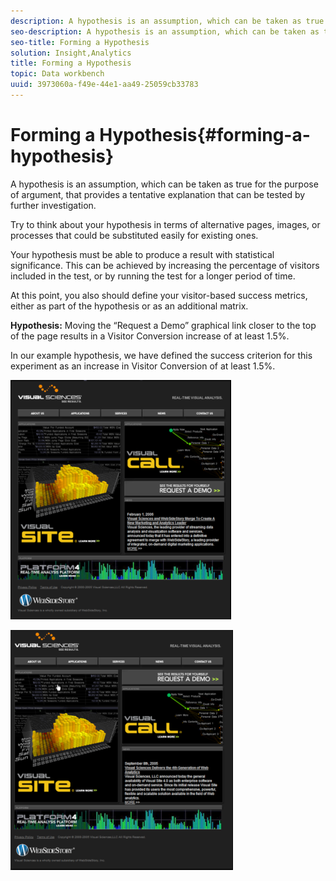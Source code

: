 ```yaml
---
description: A hypothesis is an assumption, which can be taken as true for the purpose of argument, that provides a tentative explanation that can be tested by further investigation.
seo-description: A hypothesis is an assumption, which can be taken as true for the purpose of argument, that provides a tentative explanation that can be tested by further investigation.
seo-title: Forming a Hypothesis
solution: Insight,Analytics
title: Forming a Hypothesis
topic: Data workbench
uuid: 3973060a-f49e-44e1-aa49-25059cb33783
---
```


# Forming a Hypothesis{#forming-a-hypothesis}

A hypothesis is an assumption, which can be taken as true for the purpose of argument, that provides a tentative explanation that can be tested by further investigation.

Try to think about your hypothesis in terms of alternative pages, images, or processes that could be substituted easily for existing ones.

Your hypothesis must be able to produce a result with statistical significance. This can be achieved by increasing the percentage of visitors included in the test, or by running the test for a longer period of time.

At this point, you also should define your visitor-based success metrics, either as part of the hypothesis or as an additional matrix.

**Hypothesis:** Moving the “Request a Demo” graphical link closer to the top of the page results in a Visitor Conversion increase of at least 1.5%.

In our example hypothesis, we have defined the success criterion for this experiment as an increase in Visitor Conversion of at least 1.5%.

![](assets/ControlPage.png)

![](assets/TestPage.png)

